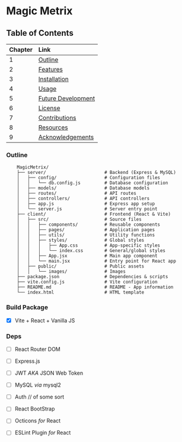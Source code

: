 # Magic Metrix



## Table of Contents

|Chapter |Link         |
| :---   |    :----    |
| 1      | [Outline](#OUTLINE)|
| 2      | [Features](#FEATURES)|
| 3      | [Installation](#INSTALLATION)|
| 4      | [Usage](#USAGE)|
| 5      | [Future Development](#FUTURE-DEVELOPMENT)|
| 6      | [License](#LICENSE)|
| 7      | [Contributions](#CONTRIBUTIONS)|
| 8      | [Resources](#RESOURCES)|
| 9      | [Acknowledgements](#ACKNOWLEDGEMENTS)|

### Outline
        MagicMetrix/
        ├── server/                      # Backend (Express & MySQL)
        │   ├── config/                  # Configuration files
        │   │   └── db.config.js         # Database configuration
        │   ├── models/                  # Database models
        │   ├── routes/                  # API routes
        │   ├── controllers/             # API controllers
        │   ├── app.js                   # Express app setup
        │   └── server.js                # Server entry point
        ├── client/                      # Frontend (React & Vite)
        │   ├── src/                     # Source files
        │   │   ├── components/          # Reusable components
        │   │   ├── pages/               # Application pages
        │   │   ├── utils/               # Utility functions
        │   │   ├── styles/              # Global styles
        │   │   │   ├── App.css          # App-specific styles
        │   │   │   └── index.css        # General/global styles
        │   │   ├── App.jsx              # Main app component
        │   │   └── main.jsx             # Entry point for React app
        │   ├── public/                  # Public assets
        │   │   └── images/              # Images
        ├── package.json                 # Dependencies & scripts
        ├── vite.config.js               # Vite configuration
        ├── README.md                    # README - App information
        └── index.html                   # HTML template

### Build Package

- [x] Vite + React + Vanilla JS

### Deps

- [ ] React Router DOM
- [ ] Express.js
- [ ] JWT _AKA_ JSON Web Token
- [ ] MySQL _via_ mysql2
- [ ] Auth // of some sort

- [ ] React BootStrap
- [ ] Octicons _for_ React
- [ ] ESLint Plugin _for_ React


